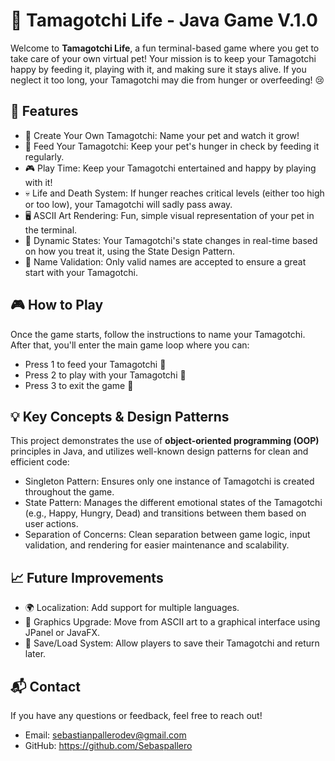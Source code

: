 # 🐣 Tamagotchi Life - Java Game V.1.0

Welcome to **Tamagotchi Life**, a fun terminal-based game where you get to take care of your own virtual pet! Your mission is to keep your Tamagotchi happy by feeding it, playing with it, and making sure it stays alive. If you neglect it too long, your Tamagotchi may die from hunger or overfeeding! 😢

## 🌟 Features

- 🐾 Create Your Own Tamagotchi: Name your pet and watch it grow!
- 🍲 Feed Your Tamagotchi: Keep your pet's hunger in check by feeding it regularly.
- 🎮 Play Time: Keep your Tamagotchi entertained and happy by playing with it!
- 💀 Life and Death System: If hunger reaches critical levels (either too high or too low), your Tamagotchi will sadly pass away.
- 🖥️ ASCII Art Rendering: Fun, simple visual representation of your pet in the terminal.
- 🔄 Dynamic States: Your Tamagotchi's state changes in real-time based on how you treat it, using the State Design Pattern.
- 🧠 Name Validation: Only valid names are accepted to ensure a great start with your Tamagotchi.


## 🎮 How to Play

Once the game starts, follow the instructions to name your Tamagotchi. After that, you'll enter the main game loop where you can:

- Press 1 to feed your Tamagotchi 🍲
- Press 2 to play with your Tamagotchi 🎾
- Press 3 to exit the game 🏁

## 💡 Key Concepts & Design Patterns

This project demonstrates the use of **object-oriented programming (OOP)** principles in Java, and utilizes well-known design patterns for clean and efficient code:

- Singleton Pattern: Ensures only one instance of Tamagotchi is created throughout the game.
- State Pattern: Manages the different emotional states of the Tamagotchi (e.g., Happy, Hungry, Dead) and transitions between them based on user actions.
- Separation of Concerns: Clean separation between game logic, input validation, and rendering for easier maintenance and scalability.

## 📈 Future Improvements

- 🌍 Localization: Add support for multiple languages.
- 🎨 Graphics Upgrade: Move from ASCII art to a graphical interface using JPanel or JavaFX.
- 💾 Save/Load System: Allow players to save their Tamagotchi and return later.

## 📬 Contact

If you have any questions or feedback, feel free to reach out!

- Email: sebastianpallerodev@gmail.com
- GitHub: https://github.com/Sebaspallero